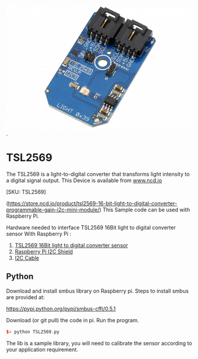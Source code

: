[![ TSL2569](TSL2569_I2C.png)](https://store.ncd.io/product/tsl2569-16-bit-light-to-digital-converter-programmable-gain-i2c-mini-module/).

#  TSL2569

The TSL2569 is a light-to-digital converter that transforms light intensity to a digital signal output.
This Device is available from www.ncd.io 

[SKU: TSL2569]

(https://store.ncd.io/product/tsl2569-16-bit-light-to-digital-converter-programmable-gain-i2c-mini-module/)
This Sample code can be used with Raspberry Pi.

Hardware needed to interface TSL2569 16Bit light to digital converter sensor With Raspberry Pi :
1. <a href="https://store.ncd.io/product/tsl2569-16-bit-light-to-digital-converter-programmable-gain-i2c-mini-module/">TSL2569 16Bit light to digital converter sensor</a>
2.  <a href="https://store.ncd.io/product/i2c-shield-for-raspberry-pi-3-pi2-with-outward-facing-i2c-port-terminates-over-hdmi-port/">Raspberry Pi I2C Shield</a>
3. <a href="https://store.ncd.io/product/i%C2%B2c-cable/">I2C Cable</a>

## Python
Download and install smbus library on Raspberry pi. Steps to install smbus are provided at:

https://pypi.python.org/pypi/smbus-cffi/0.5.1

Download (or git pull) the code in pi. Run the program.

```cpp
$> python TSL2569.py
```
The lib is a sample library, you will need to calibrate the sensor according to your application requirement.
